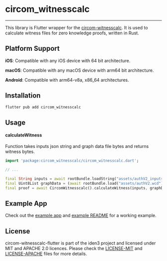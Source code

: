 # circom_witnesscalc

---

This library is Flutter wrapper for the [circom-witnesscalc](https://github.com/iden3/circom-witnesscalc).
It is used to calculate witness files for zero knowledge proofs, written in Rust.

## Platform Support

**iOS**: Compatible with any iOS device with 64 bit architecture.

**macOS**: Compatible with any macOS device with arm64 bit architecture.

**Android**: Compatible with arm64-v8a, x86_64 architectures.

## Installation

```sh
flutter pub add circom_witnesscalc
```

## Usage

#### calculateWitness

Function takes inputs json string and graph data file bytes and returns witness bytes.

```dart
import 'package:circom_witnesscalc/circom_witnesscalc.dart';

// ...

final String inputs = await rootBundle.loadString("assets/authV2_inputs.json");
final Uint8List graphData = (await rootBundle.load("assets/authV2.wcd")).buffer.asUint8List();
final proof = await CircomWitnesscalc().calculateWitness(inputs, graphData);
```

## Example App

Check out the [example app](./example) and [example README](./example/README.md) for a working example.

## License

circom-witnesscalc-flutter is part of the iden3 project and licensed under MIT and APACHE 2.0 licences. Please check the [LICENSE-MIT](./LICENSE-MIT) and [LICENSE-APACHE](./LICENSE-APACHE) files for more details.